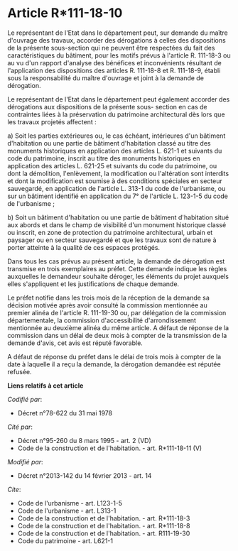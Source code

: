 # Article R*111-18-10

Le représentant de l'Etat dans le département peut, sur demande du maître d'ouvrage des travaux, accorder des dérogations à
celles des dispositions de la présente sous-section qui ne peuvent être respectées du fait des caractéristiques du bâtiment,
pour les motifs prévus à l'article R. 111-18-3 ou au vu d'un rapport d'analyse des bénéfices et inconvénients résultant de
l'application des dispositions des articles R. 111-18-8 et R. 111-18-9, établi sous la responsabilité du maître d'ouvrage et
joint à la demande de dérogation. 

Le représentant de l'Etat dans le département peut également accorder des dérogations aux dispositions de la présente sous-
section en cas de contraintes liées à la préservation du patrimoine architectural dès lors que les travaux projetés
affectent : 

a) Soit les parties extérieures ou, le cas échéant, intérieures d'un bâtiment d'habitation ou une partie de bâtiment
d'habitation classé au titre des monuments historiques en application des articles L. 621-1 et suivants du code du
patrimoine, inscrit au titre des monuments historiques en application des articles L. 621-25 et suivants du code du
patrimoine, ou dont la démolition, l'enlèvement, la modification ou l'altération sont interdits et dont la modification est
soumise à des conditions spéciales en secteur sauvegardé, en application de l'article L. 313-1 du code de l'urbanisme, ou sur
un bâtiment identifié en application du 7° de l'article L. 123-1-5 du code de l'urbanisme ; 

b) Soit un bâtiment d'habitation ou une partie de bâtiment d'habitation situé aux abords et dans le champ de visibilité d'un
monument historique classé ou inscrit, en zone de protection du patrimoine architectural, urbain et paysager ou en secteur
sauvegardé et que les travaux sont de nature à porter atteinte à la qualité de ces espaces protégés. 

Dans tous les cas prévus au présent article, la demande de dérogation est transmise en trois exemplaires au préfet. Cette
demande indique les règles auxquelles le demandeur souhaite déroger, les éléments du projet auxquels elles s'appliquent et
les justifications de chaque demande. 

Le préfet notifie dans les trois mois de la réception de la demande sa décision motivée après avoir consulté la commission
mentionnée au premier alinéa de l'article R. 111-19-30 ou, par délégation de la commission départementale, la commission
d'accessibilité d'arrondissement mentionnée au deuxième alinéa du même article. A défaut de réponse de la commission dans un
délai de deux mois à compter de la transmission de la demande d'avis, cet avis est réputé favorable. 

A défaut de réponse du préfet dans le délai de trois mois à compter de la date à laquelle il a reçu la demande, la dérogation
demandée est réputée refusée.

**Liens relatifs à cet article**

_Codifié par_:

  - Décret n°78-622 du 31 mai 1978

_Cité par_:

  - Décret n°95-260 du 8 mars 1995 - art. 2 (VD)
  - Code de la construction et de l'habitation. - art. R*111-18-11 (V)

_Modifié par_:

  - Décret n°2013-142 du 14 février 2013 - art. 14

_Cite_:

  - Code de l'urbanisme - art. L123-1-5
  - Code de l'urbanisme - art. L313-1
  - Code de la construction et de l'habitation. - art. R*111-18-3
  - Code de la construction et de l'habitation. - art. R*111-18-8
  - Code de la construction et de l'habitation. - art. R111-19-30
  - Code du patrimoine - art. L621-1
